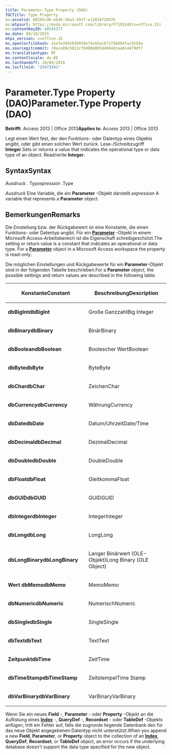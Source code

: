 ```yaml
---
title: Parameter.Type Property (DAO)
TOCTitle: Type Property
ms:assetid: 68205cd6-eb45-56a3-593f-e1203472037b
ms:mtpsurl: https://msdn.microsoft.com/library/Ff195248(v=office.15)
ms:contentKeyID: 48545377
ms.date: 09/18/2015
mtps_version: v=office.15
ms.openlocfilehash: a1efe394193b9f8e74c02ecb71758d94fac9259a
ms.sourcegitcommit: 19aca09c5812cfb98b68b5d4604dcaa814479df7
ms.translationtype: MT
ms.contentlocale: de-DE
ms.lasthandoff: 10/09/2018
ms.locfileid: "25473241"
---
```

# <a name="parametertype-property-dao"></a><span data-ttu-id="1b583-102">Parameter.Type Property (DAO)</span><span class="sxs-lookup"><span data-stu-id="1b583-102">Parameter.Type Property (DAO)</span></span>


<span data-ttu-id="1b583-103">**Betrifft**: Access 2013 | Office 2013</span><span class="sxs-lookup"><span data-stu-id="1b583-103">**Applies to**: Access 2013 | Office 2013</span></span>

<span data-ttu-id="1b583-p101">Legt einen Wert fest, der den Funktions- oder Datentyp eines Objekts angibt, oder gibt einen solchen Wert zurück. Lese-/Schreibzugriff **Integer**.</span><span class="sxs-lookup"><span data-stu-id="1b583-p101">Sets or returns a value that indicates the operational type or data type of an object. Read/write **Integer**.</span></span>

## <a name="syntax"></a><span data-ttu-id="1b583-106">Syntax</span><span class="sxs-lookup"><span data-stu-id="1b583-106">Syntax</span></span>

<span data-ttu-id="1b583-107">*Ausdruck* . Typ</span><span class="sxs-lookup"><span data-stu-id="1b583-107">*expression* .Type</span></span>

<span data-ttu-id="1b583-108">*Ausdruck* Eine Variable, die ein **Parameter** -Objekt darstellt.</span><span class="sxs-lookup"><span data-stu-id="1b583-108">*expression* A variable that represents a **Parameter** object.</span></span>

## <a name="remarks"></a><span data-ttu-id="1b583-109">Bemerkungen</span><span class="sxs-lookup"><span data-stu-id="1b583-109">Remarks</span></span>

<span data-ttu-id="1b583-p102">Die Einstellung bzw. der Rückgabewert ist eine Konstante, die einen Funktions- oder Datentyp angibt. Für ein **[Parameter](parameter-object-dao.md)** -Objekt in einem Microsoft Access-Arbeitsbereich ist die Eigenschaft schreibgeschützt.</span><span class="sxs-lookup"><span data-stu-id="1b583-p102">The setting or return value is a constant that indicates an operational or data type. For a **[Parameter](parameter-object-dao.md)** object in a Microsoft Access workspace the property is read-only.</span></span>

<span data-ttu-id="1b583-112">Die möglichen Einstellungen und Rückgabewerte für ein **Parameter**-Objekt sind in der folgenden Tabelle beschrieben.</span><span class="sxs-lookup"><span data-stu-id="1b583-112">For a **Parameter** object, the possible settings and return values are described in the following table.</span></span>

<table>
<colgroup>
<col style="width: 50%" />
<col style="width: 50%" />
</colgroup>
<thead>
<tr class="header">
<th><p><span data-ttu-id="1b583-113">Konstante</span><span class="sxs-lookup"><span data-stu-id="1b583-113">Constant</span></span></p></th>
<th><p><span data-ttu-id="1b583-114">Beschreibung</span><span class="sxs-lookup"><span data-stu-id="1b583-114">Description</span></span></p></th>
</tr>
</thead>
<tbody>
<tr class="odd">
<td><p><span data-ttu-id="1b583-115"><strong>dbBigInt</strong></span><span class="sxs-lookup"><span data-stu-id="1b583-115"><strong>dbBigInt</strong></span></span></p></td>
<td><p><span data-ttu-id="1b583-116">Große Ganzzahl</span><span class="sxs-lookup"><span data-stu-id="1b583-116">Big Integer</span></span></p></td>
</tr>
<tr class="even">
<td><p><span data-ttu-id="1b583-117"><strong>dbBinary</strong></span><span class="sxs-lookup"><span data-stu-id="1b583-117"><strong>dbBinary</strong></span></span></p></td>
<td><p><span data-ttu-id="1b583-118">Binär</span><span class="sxs-lookup"><span data-stu-id="1b583-118">Binary</span></span></p></td>
</tr>
<tr class="odd">
<td><p><span data-ttu-id="1b583-119"><strong>dbBoolean</strong></span><span class="sxs-lookup"><span data-stu-id="1b583-119"><strong>dbBoolean</strong></span></span></p></td>
<td><p><span data-ttu-id="1b583-120">Boolescher Wert</span><span class="sxs-lookup"><span data-stu-id="1b583-120">Boolean</span></span></p></td>
</tr>
<tr class="even">
<td><p><span data-ttu-id="1b583-121"><strong>dbByte</strong></span><span class="sxs-lookup"><span data-stu-id="1b583-121"><strong>dbByte</strong></span></span></p></td>
<td><p><span data-ttu-id="1b583-122">Byte</span><span class="sxs-lookup"><span data-stu-id="1b583-122">Byte</span></span></p></td>
</tr>
<tr class="odd">
<td><p><span data-ttu-id="1b583-123"><strong>dbChar</strong></span><span class="sxs-lookup"><span data-stu-id="1b583-123"><strong>dbChar</strong></span></span></p></td>
<td><p><span data-ttu-id="1b583-124">Zeichen</span><span class="sxs-lookup"><span data-stu-id="1b583-124">Char</span></span></p></td>
</tr>
<tr class="even">
<td><p><span data-ttu-id="1b583-125"><strong>dbCurrency</strong></span><span class="sxs-lookup"><span data-stu-id="1b583-125"><strong>dbCurrency</strong></span></span></p></td>
<td><p><span data-ttu-id="1b583-126">Währung</span><span class="sxs-lookup"><span data-stu-id="1b583-126">Currency</span></span></p></td>
</tr>
<tr class="odd">
<td><p><span data-ttu-id="1b583-127"><strong>dbDate</strong></span><span class="sxs-lookup"><span data-stu-id="1b583-127"><strong>dbDate</strong></span></span></p></td>
<td><p><span data-ttu-id="1b583-128">Datum/Uhrzeit</span><span class="sxs-lookup"><span data-stu-id="1b583-128">Date/Time</span></span></p></td>
</tr>
<tr class="even">
<td><p><span data-ttu-id="1b583-129"><strong>dbDecimal</strong></span><span class="sxs-lookup"><span data-stu-id="1b583-129"><strong>dbDecimal</strong></span></span></p></td>
<td><p><span data-ttu-id="1b583-130">Dezimal</span><span class="sxs-lookup"><span data-stu-id="1b583-130">Decimal</span></span></p></td>
</tr>
<tr class="odd">
<td><p><span data-ttu-id="1b583-131"><strong>dbDouble</strong></span><span class="sxs-lookup"><span data-stu-id="1b583-131"><strong>dbDouble</strong></span></span></p></td>
<td><p><span data-ttu-id="1b583-132">Double</span><span class="sxs-lookup"><span data-stu-id="1b583-132">Double</span></span></p></td>
</tr>
<tr class="even">
<td><p><span data-ttu-id="1b583-133"><strong>dbFloat</strong></span><span class="sxs-lookup"><span data-stu-id="1b583-133"><strong>dbFloat</strong></span></span></p></td>
<td><p><span data-ttu-id="1b583-134">Gleitkomma</span><span class="sxs-lookup"><span data-stu-id="1b583-134">Float</span></span></p></td>
</tr>
<tr class="odd">
<td><p><span data-ttu-id="1b583-135"><strong>dbGUID</strong></span><span class="sxs-lookup"><span data-stu-id="1b583-135"><strong>dbGUID</strong></span></span></p></td>
<td><p><span data-ttu-id="1b583-136">GUID</span><span class="sxs-lookup"><span data-stu-id="1b583-136">GUID</span></span></p></td>
</tr>
<tr class="even">
<td><p><span data-ttu-id="1b583-137"><strong>dbInteger</strong></span><span class="sxs-lookup"><span data-stu-id="1b583-137"><strong>dbInteger</strong></span></span></p></td>
<td><p><span data-ttu-id="1b583-138">Integer</span><span class="sxs-lookup"><span data-stu-id="1b583-138">Integer</span></span></p></td>
</tr>
<tr class="odd">
<td><p><span data-ttu-id="1b583-139"><strong>dbLong</strong></span><span class="sxs-lookup"><span data-stu-id="1b583-139"><strong>dbLong</strong></span></span></p></td>
<td><p><span data-ttu-id="1b583-140">Long</span><span class="sxs-lookup"><span data-stu-id="1b583-140">Long</span></span></p></td>
</tr>
<tr class="even">
<td><p><span data-ttu-id="1b583-141"><strong>dbLongBinary</strong></span><span class="sxs-lookup"><span data-stu-id="1b583-141"><strong>dbLongBinary</strong></span></span></p></td>
<td><p><span data-ttu-id="1b583-142">Langer Binärwert (OLE-Objekt)</span><span class="sxs-lookup"><span data-stu-id="1b583-142">Long Binary (OLE Object)</span></span></p></td>
</tr>
<tr class="odd">
<td><p><span data-ttu-id="1b583-143"><strong>Wert dbMemo</strong></span><span class="sxs-lookup"><span data-stu-id="1b583-143"><strong>dbMemo</strong></span></span></p></td>
<td><p><span data-ttu-id="1b583-144">Memo</span><span class="sxs-lookup"><span data-stu-id="1b583-144">Memo</span></span></p></td>
</tr>
<tr class="even">
<td><p><span data-ttu-id="1b583-145"><strong>dbNumeric</strong></span><span class="sxs-lookup"><span data-stu-id="1b583-145"><strong>dbNumeric</strong></span></span></p></td>
<td><p><span data-ttu-id="1b583-146">Numerisch</span><span class="sxs-lookup"><span data-stu-id="1b583-146">Numeric</span></span></p></td>
</tr>
<tr class="odd">
<td><p><span data-ttu-id="1b583-147"><strong>dbSingle</strong></span><span class="sxs-lookup"><span data-stu-id="1b583-147"><strong>dbSingle</strong></span></span></p></td>
<td><p><span data-ttu-id="1b583-148">Single</span><span class="sxs-lookup"><span data-stu-id="1b583-148">Single</span></span></p></td>
</tr>
<tr class="even">
<td><p><span data-ttu-id="1b583-149"><strong>dbText</strong></span><span class="sxs-lookup"><span data-stu-id="1b583-149"><strong>dbText</strong></span></span></p></td>
<td><p><span data-ttu-id="1b583-150">Text</span><span class="sxs-lookup"><span data-stu-id="1b583-150">Text</span></span></p></td>
</tr>
<tr class="odd">
<td><p><span data-ttu-id="1b583-151"><strong>Zeitpunkt</strong></span><span class="sxs-lookup"><span data-stu-id="1b583-151"><strong>dbTime</strong></span></span></p></td>
<td><p><span data-ttu-id="1b583-152">Zeit</span><span class="sxs-lookup"><span data-stu-id="1b583-152">Time</span></span></p></td>
</tr>
<tr class="even">
<td><p><span data-ttu-id="1b583-153"><strong>dbTimeStamp</strong></span><span class="sxs-lookup"><span data-stu-id="1b583-153"><strong>dbTimeStamp</strong></span></span></p></td>
<td><p><span data-ttu-id="1b583-154">Zeitstempel</span><span class="sxs-lookup"><span data-stu-id="1b583-154">Time Stamp</span></span></p></td>
</tr>
<tr class="odd">
<td><p><span data-ttu-id="1b583-155"><strong>dbVarBinary</strong></span><span class="sxs-lookup"><span data-stu-id="1b583-155"><strong>dbVarBinary</strong></span></span></p></td>
<td><p><span data-ttu-id="1b583-156">VarBinary</span><span class="sxs-lookup"><span data-stu-id="1b583-156">VarBinary</span></span></p></td>
</tr>
</tbody>
</table>


<span data-ttu-id="1b583-157">Wenn Sie ein neues **Field** -, **Parameter** - oder **Property** -Objekt an die Auflistung eines **[Index](index-object-dao.md)** -, **QueryDef** -, **Recordset** - oder **TableDef** -Objekts anfügen, tritt ein Fehler auf, falls die zugrunde liegende Datenbank den für das neue Objekt angegebenen Datentyp nicht unterstützt.</span><span class="sxs-lookup"><span data-stu-id="1b583-157">When you append a new **Field**, **Parameter**, or **Property** object to the collection of an **[Index](index-object-dao.md)**, **QueryDef**, **Recordset**, or **TableDef** object, an error occurs if the underlying database doesn't support the data type specified for the new object.</span></span>

